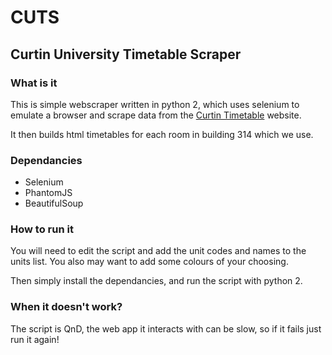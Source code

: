 # CUTS
## Curtin University Timetable Scraper

### What is it
This is simple webscraper written in python 2, which uses selenium to emulate a browser and scrape data from the [Curtin Timetable](timetable.student.curtin.edu.au) website.

It then builds html timetables for each room in building 314 which we use.

### Dependancies
 * Selenium
 * PhantomJS
 * BeautifulSoup

### How to run it
You will need to edit the script and add the unit codes and names to the units list. You also may want to add some colours of your choosing.

Then simply install the dependancies, and run the script with python 2.

### When it doesn't work?
The script is QnD, the web app it interacts with can be slow, so if it fails just run it again! 